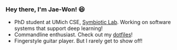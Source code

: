 ### Hey there, I'm Jae-Won! 😆

- PhD student at UMich CSE, [Symbiotic Lab](https://symbioticlab.org). Working on software systems that support deep learning!
- Commandline enthusiast. Check out my [dotfiles](https://github.com/jaywonchung/dotfiles)!
- Fingerstyle guitar player. But I rarely get to show off!
